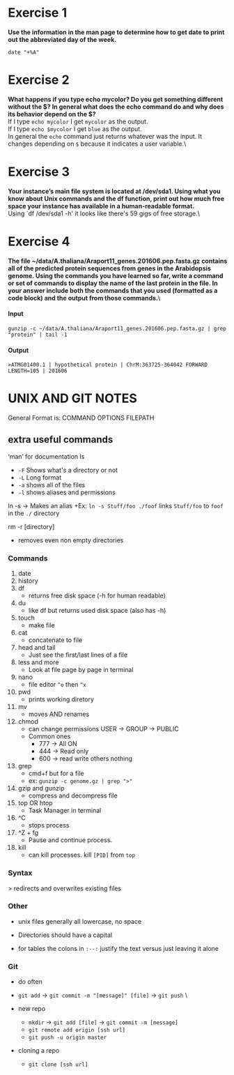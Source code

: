 # Exercise 1
**Use the information in the man page to determine how to get date to print out the abbreviated day of the week.**
```
date "+%A"
```
# Exercise 2
**What happens if you type echo mycolor? Do you get something different without the $? In general what does the echo command do and why does its behavior depend on the $?**\
If I type `echo mycolor` I get `mycolor` as the output.\
If I type `echo $mycolor` I get `blue` as the output.\
In general the `echo` command just returns whatever was the input. It changes depending on `$` because it indicates a user variable.\

# Exercise 3
**Your instance’s main file system is located at /dev/sda1. Using what you know about Unix commands and the df function, print out how much free space your instance has available in a human-readable format.**\
Using `df /dev/sda1 -h' it looks like there's 59 gigs of free storage.\

# Exercise 4
**The file ~/data/A.thaliana/Araport11_genes.201606.pep.fasta.gz contains all of the predicted protein sequences from genes in the Arabidopsis genome. Using the commands you have learned so far, write a command or set of commands to display the name of the last protein in the file. In your answer include both the commands that you used (formatted as a code block) and the output from those commands.**\

#### Input
```
gunzip -c ~/data/A.thaliana/Araport11_genes.201606.pep.fasta.gz | grep "protein" | tail -1
```
#### Output
```
>ATMG01400.1 | hypothetical protein | ChrM:363725-364042 FORWARD LENGTH=105 | 201606
```
# UNIX AND GIT NOTES
General Format is: COMMAND OPTIONS FILEPATH

## extra useful commands
‘man’ for documentation
ls
+ `-F` Shows what's a directory or not
+ `-L` Long format
+ `-a` shows all of the files
+ `-l` shows aliases and permissions

ln -s -> Makes an alias
+Ex: `ln -s Stuff/foo ./foof` links `Stuff/foo` to `foof` in the `./` directory

rm -r [directory]
+ removes even non empty directories
### Commands

1. date
2. history
3. df
    + returns free disk space (-h for human readable)
4. du
    + like df but returns used disk space (also has -h)
5. touch
    + make file
6. cat
    + concatenate to file
7. head and tail
    + Just see the first/last lines of a file
8. less and more
    + Look at file page by page in terminal
9. nano
    + file editor `^o` then `^x`
10. pwd
    + prints working diretory
11. mv
    + moves AND renames
12. chmod
    + can change permissions USER -> GROUP -> PUBLIC
    + Common ones
      + 777 -> All ON
      + 444 -> Read only
      + 600 -> read write others nothing
13. grep
    + cmd+f but for a file
    + ex: `gunzip -c genome.gz | grep ">"`
14. gzip and gunzip
    + compress and decompress file
15. top OR htop
    + Task Manager in terminal
16. ^C
    + stops process
17. ^Z + fg
    + Pause and continue process.
18. kill
    + can kill processes. kill `[PID]` from `top`
    
### Syntax
\> redirects and overwrites existing files

### Other
+ unix files generally all lowercase, no space
+ Directories should have a capital

+ for tables the colons in `:--:` justify the text versus just leaving it alone

### Git 
+ do often
+ `git add` -> `git commit -m "[message]" [file]` -> `git push` \



+ new repo
  + `mkdir` -> `git add [file]` -> `git commit -m [message]`
  + `git remote add origin [ssh url]`
  + `git push -u origin master`
  
+ cloning a repo
  + `git clone [ssh url]`



